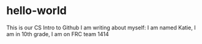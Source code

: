 # hello-world
This is our CS Intro to Github
I am writing about myself: I am named Katie, I am in 10th grade, I am on FRC team 1414
